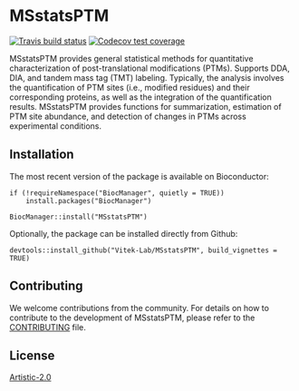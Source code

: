 # MSstatsPTM

<!-- badges: start -->
[![Travis build status](https://travis-ci.org/Vitek-Lab/MSstatsPTM.svg?branch=master)](https://travis-ci.org/Vitek-Lab/MSstatsPTM)
[![Codecov test coverage](https://codecov.io/gh/Vitek-Lab/MSstatsPTM/branch/master/graph/badge.svg)](https://codecov.io/gh/Vitek-Lab/MSstatsPTM?branch=master)
<!-- badges: end -->


MSstatsPTM provides general statistical methods for quantitative characterization of post-translational modifications (PTMs). Supports DDA, DIA, and tandem mass tag (TMT) labeling. Typically, the analysis involves the quantification of PTM sites (i.e., modified residues) and their corresponding proteins, as well as the integration of the quantification results. MSstatsPTM provides functions for summarization, estimation of PTM site abundance, and detection of changes in PTMs across experimental conditions. 

## Installation 

The most recent version of the package is available on Bioconductor:

```
if (!requireNamespace("BiocManager", quietly = TRUE))
    install.packages("BiocManager")

BiocManager::install("MSstatsPTM")
```

Optionally, the package can be installed directly from Github:

```
devtools::install_github("Vitek-Lab/MSstatsPTM", build_vignettes = TRUE)
```

## Contributing

We welcome contributions from the community. For details on how to contribute to the
development of MSstatsPTM, please refer to the [CONTRIBUTING](https://github.com/Vitek-Lab/MSstatsPTM/blob/master/.github/CONTRIBUTING.md) file.

## License

[Artistic-2.0](https://opensource.org/licenses/Artistic-2.0)
